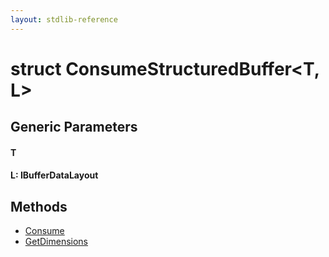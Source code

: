 ```yaml
---
layout: stdlib-reference
---
```


# struct ConsumeStructuredBuffer\<T, L\>

## Generic Parameters

#### T
#### L: IBufferDataLayout

## Methods

* [Consume](/stdlib-reference/types/ConsumeStructuredBuffer/Consume)
* [GetDimensions](/stdlib-reference/types/ConsumeStructuredBuffer/GetDimensions)

